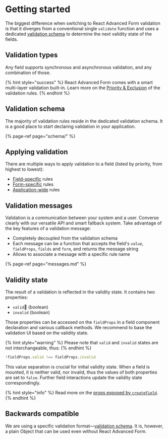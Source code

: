 # Getting started

The biggest difference when switching to React Advanced Form validation is that it diverges from a conventional single `validate` function and uses a dedicated [validation schema](schema/) to determine the next validity state of the fields.

## Validation types

Any field supports synchronous and asynchronous validation, and any combination of those.

{% hint style="success" %}
React Advanced Form comes with a smart multi-layer validation built-in. Learn more on the [Priority & Exclusion](schema/#priority-and-exclusion) of the validation rules.
{% endhint %}

## Validation schema

The majority of validation rules reside in the dedicated validation schema. It is a good place to start declaring validation in your application.

{% page-ref page="schema/" %}

## Applying validation

There are multiple ways to apply validation to a field \(listed by priority, from highest to lowest\):

* [Field-specific](../components/field/props/rule.md) rules
* [Form-specific](../components/form/props/rules.md) rules
* [Application-wide](../components/form-provider.md) rules

## Validation messages

Validation is a communication between your system and a user. Converse clearly with our versatile API and smart fallback system. Take advantage of the key features of a validation message:

* Completely decoupled from the validation schema
* Each message can be a function that accepts the field's `value`, `fieldProps`, `fields` and `form`, and returns the message string
* Allows to associate a message with a specific rule name

{% page-ref page="messages.md" %}

## Validity state

The result of a validation is reflected in the validity state. It contains two properties:

* `valid` \(boolean\)
* `invalid` \(boolean\)

Those properties can be accessed on the `fieldProps` in a field component declaration and various callback methods. We recommend to base the validation UI based on the validity state.

{% hint style="warning" %}
Please note that `valid` and `invalid` states are not interchangeable, thus:
{% endhint %}

```javascript
!fieldProps.valid !== fieldProps.invalid
```

This value separation is crucial for initial validity state. When a field is mounted, it is neither valid, nor invalid, thus the values of both properties are set to `false`. Further field interactions update the validity state correspondingly.

{% hint style="info" %}
Read more on the [props exposed by `createField`](../hoc/create-field/exposed-props.md#props-list).
{% endhint %}

## Backwards compatible

We are using a specific validation format—[validation schema](schema/). It is, however, a plain Object that can be used even without React Advanced Form.

